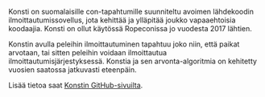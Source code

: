 Konsti on suomalaisille con-tapahtumille suunniteltu avoimen lähdekoodin ilmoittautumissovellus, jota kehittää ja
ylläpitää joukko vapaaehtoisia koodaajia. Konsti on ollut käytössä Ropeconissa jo vuodesta 2017 lähtien.

Konstin avulla peleihin ilmoittautuminen tapahtuu joko niin, että paikat arvotaan, tai sitten peleihin voidaan
ilmoittautua ilmoittautumisjärjestyksessä. Konstia ja sen arvonta-algoritmia on kehitetty vuosien saatossa jatkuvasti eteenpäin.

Lisää tietoa saat [Konstin GitHub-sivuilta](https://github.com/ropekonsti/konsti).
